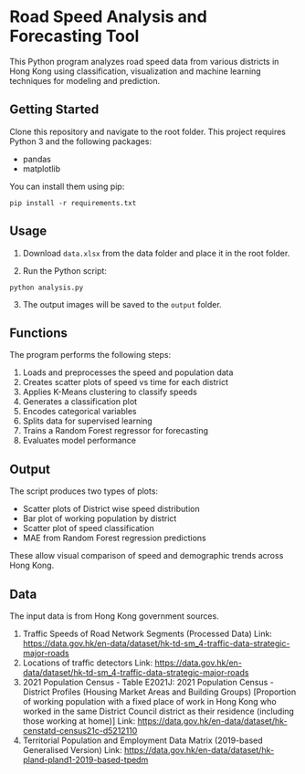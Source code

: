 # Road Speed Analysis and Forecasting Tool

This Python program analyzes road speed data from various districts in Hong Kong using classification, visualization and machine learning techniques for modeling and prediction.

## Getting Started

Clone this repository and navigate to the root folder. This project requires Python 3 and the following packages:

- pandas
- matplotlib

You can install them using pip:

```
pip install -r requirements.txt
```

## Usage

1. Download `data.xlsx` from the data folder and place it in the root folder. 

2. Run the Python script:

```
python analysis.py
``` 

3. The output images will be saved to the `output` folder.

## Functions
The program performs the following steps:
1. Loads and preprocesses the speed and population data
2. Creates scatter plots of speed vs time for each district
3. Applies K-Means clustering to classify speeds
4. Generates a classification plot
5. Encodes categorical variables
6. Splits data for supervised learning
7. Trains a Random Forest regressor for forecasting
8. Evaluates model performance

## Output

The script produces two types of plots:

- Scatter plots of District wise speed distribution
- Bar plot of working population by district
- Scatter plot of speed classification
- MAE from Random Forest regression predictions

These allow visual comparison of speed and demographic trends across Hong Kong.


## Data

The input data is from Hong Kong government sources. 
1.	Traffic Speeds of Road Network Segments (Processed Data)
Link: https://data.gov.hk/en-data/dataset/hk-td-sm_4-traffic-data-strategic-major-roads
3.	Locations of traffic detectors
Link: https://data.gov.hk/en-data/dataset/hk-td-sm_4-traffic-data-strategic-major-roads
4.	2021 Population Census - Table E2021J: 2021 Population Census - District Profiles (Housing Market Areas and Building Groups) [Proportion of working population with a fixed place of work in Hong Kong who worked in the same District Council district as their residence (including those working at home)]
Link: https://data.gov.hk/en-data/dataset/hk-censtatd-census21c-d5212110 
5.	Territorial Population and Employment Data Matrix (2019-based Generalised Version)
Link: https://data.gov.hk/en-data/dataset/hk-pland-pland1-2019-based-tpedm

